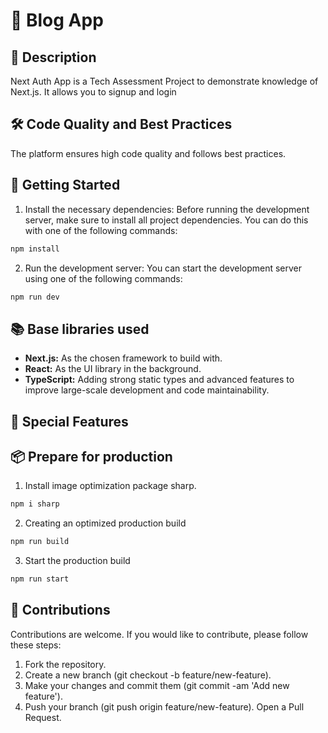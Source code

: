# 📱 Blog App

## 📝 Description

Next Auth App is a Tech Assessment Project to demonstrate knowledge of Next.js. It allows you to signup and login

## 🛠️ Code Quality and Best Practices

The platform ensures high code quality and follows best practices.

## 🚀 Getting Started

1. Install the necessary dependencies: Before running the development server, make sure to install all project dependencies. You can do this with one of the following commands:

```bash
npm install
```

2. Run the development server: You can start the development server using one of the following commands:

```bash
npm run dev
```

## 📚 Base libraries used

- **Next.js:** As the chosen framework to build with.
- **React:** As the UI library in the background.
- **TypeScript:** Adding strong static types and advanced features to improve large-scale development and code maintainability.

## 🌟 Special Features

## 📦 Prepare for production

1. Install image optimization package sharp.

```bash
npm i sharp
```

2. Creating an optimized production build

```bash
npm run build
```

3. Start the production build

```bash
npm run start
```

## 🤝 Contributions

Contributions are welcome. If you would like to contribute, please follow these steps:

1. Fork the repository.
2. Create a new branch (git checkout -b feature/new-feature).
3. Make your changes and commit them (git commit -am 'Add new feature').
4. Push your branch (git push origin feature/new-feature).
   Open a Pull Request.
